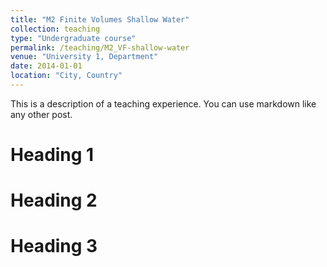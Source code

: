 ```yaml
---
title: "M2 Finite Volumes Shallow Water"
collection: teaching
type: "Undergraduate course"
permalink: /teaching/M2_VF-shallow-water
venue: "University 1, Department"
date: 2014-01-01
location: "City, Country"
---
```


This is a description of a teaching experience. You can use markdown like any other post.

Heading 1
======

Heading 2
======

Heading 3
======
